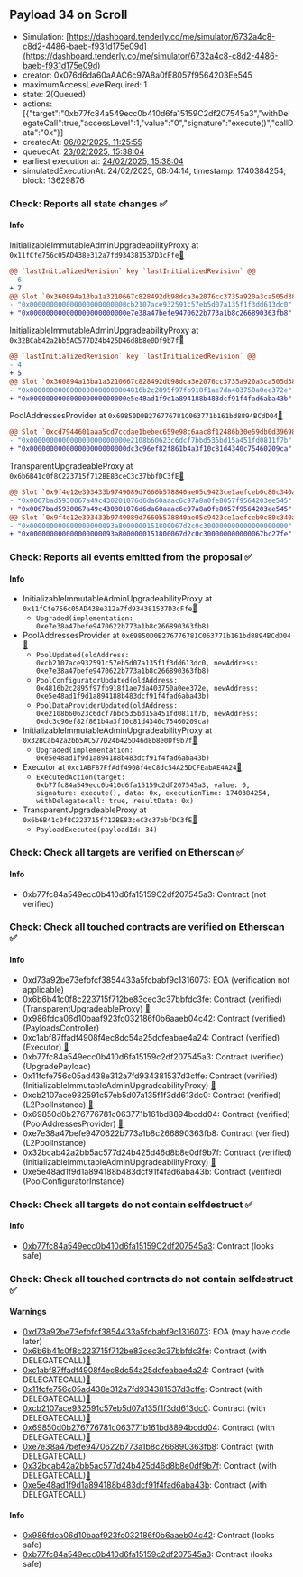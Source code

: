 ## Payload 34 on Scroll

- Simulation: [https://dashboard.tenderly.co/me/simulator/6732a4c8-c8d2-4486-baeb-f931d175e09d](https://dashboard.tenderly.co/me/simulator/6732a4c8-c8d2-4486-baeb-f931d175e09d)
- creator: 0x076d6da60aAAC6c97A8a0fE8057f9564203Ee545
- maximumAccessLevelRequired: 1
- state: 2(Queued)
- actions: [{"target":"0xb77fc84a549ecc0b410d6fa15159C2df207545a3","withDelegateCall":true,"accessLevel":1,"value":"0","signature":"execute()","callData":"0x"}]
- createdAt: [06/02/2025, 11:25:55](https://scrollscan.com/tx/0xa551ebd76891644bcfe4a1c8c2c51dd2fe578c8b1ffa8eade90f167264e20c50)
- queuedAt: [23/02/2025, 15:38:04](https://scrollscan.com/tx/0x9095048c3a956c88b92dc96c46f5c4a858f630b22e454a58198f055acf48e246)
- earliest execution at: [24/02/2025, 15:38:04](https://www.epochconverter.com/countdown?q=1740411484)
- simulatedExecutionAt: 24/02/2025, 08:04:14, timestamp: 1740384254, block: 13629876
### Check: Reports all state changes :white_check_mark:

#### Info


InitializableImmutableAdminUpgradeabilityProxy at `0x11fCfe756c05AD438e312a7fd934381537D3cFfe`[:ghost:](https://github.com/bgd-labs/aave-address-book "AaveV3Scroll.POOL")
```diff
@@ `lastInitializedRevision` key `lastInitializedRevision` @@
- 6
+ 7
@@ Slot `0x360894a13ba1a3210667c828492db98dca3e2076cc3735a920a3ca505d382bbc` @@
- "0x000000000000000000000000cb2107ace932591c57eb5d07a135f1f3dd613dc0"
+ "0x000000000000000000000000e7e38a47befe9470622b773a1b8c266890363fb8"
```

InitializableImmutableAdminUpgradeabilityProxy at `0x32BCab42a2bb5AC577D24b425D46d8b8e0Df9b7f`[:ghost:](https://github.com/bgd-labs/aave-address-book "AaveV3Scroll.POOL_CONFIGURATOR")
```diff
@@ `lastInitializedRevision` key `lastInitializedRevision` @@
- 4
+ 5
@@ Slot `0x360894a13ba1a3210667c828492db98dca3e2076cc3735a920a3ca505d382bbc` @@
- "0x0000000000000000000000004816b2c2895f97fb918f1ae7da403750a0ee372e"
+ "0x000000000000000000000000e5e48ad1f9d1a894188b483dcf91f4fad6aba43b"
```

PoolAddressesProvider at `0x69850D0B276776781C063771b161bd8894BCdD04`[:ghost:](https://github.com/bgd-labs/aave-address-book "AaveV3Scroll.POOL_ADDRESSES_PROVIDER")
```diff
@@ Slot `0xcd7944601aaa5cd7ccdae1bebec659e98c6aac8f12486b30e59db0d39698051f` @@
- "0x000000000000000000000000e2108b60623c6dcf7bbd535bd15a451fd0811f7b"
+ "0x000000000000000000000000dc3c96ef82f861b4a3f10c81d4340c75460209ca"
```

TransparentUpgradeableProxy at `0x6b6B41c0f8C223715f712BE83ceC3c37bbfDC3fE`[:ghost:](https://github.com/bgd-labs/aave-address-book "GovernanceV3Scroll.PAYLOADS_CONTROLLER")
```diff
@@ Slot `0x9f4e12e393433b9749089d7660b578840ae05c9423ce1aefceb0c80c340a21c6` @@
- "0x0067bad5930067a49c430201076d6da60aaac6c97a8a0fe8057f9564203ee545"
+ "0x0067bad5930067a49c430301076d6da60aaac6c97a8a0fe8057f9564203ee545"
@@ Slot `0x9f4e12e393433b9749089d7660b578840ae05c9423ce1aefceb0c80c340a21c7` @@
- "0x000000000000000000093a8000000151800067d2c0c300000000000000000000"
+ "0x000000000000000000093a8000000151800067d2c0c300000000000067bc27fe"
```


### Check: Reports all events emitted from the proposal :white_check_mark:

#### Info

- InitializableImmutableAdminUpgradeabilityProxy at `0x11fCfe756c05AD438e312a7fd934381537D3cFfe`[:ghost:](https://github.com/bgd-labs/aave-address-book "AaveV3Scroll.POOL")
  - `Upgraded(implementation: 0xe7e38a47befe9470622b773a1b8c266890363fb8)`
- PoolAddressesProvider at `0x69850D0B276776781C063771b161bd8894BCdD04`[:ghost:](https://github.com/bgd-labs/aave-address-book "AaveV3Scroll.POOL_ADDRESSES_PROVIDER")
  - `PoolUpdated(oldAddress: 0xcb2107ace932591c57eb5d07a135f1f3dd613dc0, newAddress: 0xe7e38a47befe9470622b773a1b8c266890363fb8)`
  - `PoolConfiguratorUpdated(oldAddress: 0x4816b2c2895f97fb918f1ae7da403750a0ee372e, newAddress: 0xe5e48ad1f9d1a894188b483dcf91f4fad6aba43b)`
  - `PoolDataProviderUpdated(oldAddress: 0xe2108b60623c6dcf7bbd535bd15a451fd0811f7b, newAddress: 0xdc3c96ef82f861b4a3f10c81d4340c75460209ca)`
- InitializableImmutableAdminUpgradeabilityProxy at `0x32BCab42a2bb5AC577D24b425D46d8b8e0Df9b7f`[:ghost:](https://github.com/bgd-labs/aave-address-book "AaveV3Scroll.POOL_CONFIGURATOR")
  - `Upgraded(implementation: 0xe5e48ad1f9d1a894188b483dcf91f4fad6aba43b)`
- Executor at `0xc1ABF87FfAdf4908f4eC8dc54A25DCFEabAE4A24`[:ghost:](https://github.com/bgd-labs/aave-address-book "AaveV3Scroll.ACL_ADMIN, GovernanceV3Scroll.EXECUTOR_LVL_1")
  - `ExecutedAction(target: 0xb77fc84a549ecc0b410d6fa15159c2df207545a3, value: 0, signature: execute(), data: 0x, executionTime: 1740384254, withDelegatecall: true, resultData: 0x)`
- TransparentUpgradeableProxy at `0x6b6B41c0f8C223715f712BE83ceC3c37bbfDC3fE`[:ghost:](https://github.com/bgd-labs/aave-address-book "GovernanceV3Scroll.PAYLOADS_CONTROLLER")
  - `PayloadExecuted(payloadId: 34)`

### Check: Check all targets are verified on Etherscan :white_check_mark:

#### Info

- 0xb77fc84a549ecc0b410d6fa15159C2df207545a3: Contract (not verified) 

### Check: Check all touched contracts are verified on Etherscan :white_check_mark:

#### Info

- 0xd73a92be73efbfcf3854433a5fcbabf9c1316073: EOA (verification not applicable)
- 0x6b6b41c0f8c223715f712be83cec3c37bbfdc3fe: Contract (verified) (TransparentUpgradeableProxy) [:ghost:](https://github.com/bgd-labs/aave-address-book "GovernanceV3Scroll.PAYLOADS_CONTROLLER")
- 0x986fdca06d10baaf923fc032186f0b6aaeb04c42: Contract (verified) (PayloadsController) 
- 0xc1abf87ffadf4908f4ec8dc54a25dcfeabae4a24: Contract (verified) (Executor) [:ghost:](https://github.com/bgd-labs/aave-address-book "AaveV3Scroll.ACL_ADMIN, GovernanceV3Scroll.EXECUTOR_LVL_1")
- 0xb77fc84a549ecc0b410d6fa15159c2df207545a3: Contract (verified) (UpgradePayload) 
- 0x11fcfe756c05ad438e312a7fd934381537d3cffe: Contract (verified) (InitializableImmutableAdminUpgradeabilityProxy) [:ghost:](https://github.com/bgd-labs/aave-address-book "AaveV3Scroll.POOL")
- 0xcb2107ace932591c57eb5d07a135f1f3dd613dc0: Contract (verified) (L2PoolInstance) [:ghost:](https://github.com/bgd-labs/aave-address-book "AaveV3Scroll.POOL_IMPL")
- 0x69850d0b276776781c063771b161bd8894bcdd04: Contract (verified) (PoolAddressesProvider) [:ghost:](https://github.com/bgd-labs/aave-address-book "AaveV3Scroll.POOL_ADDRESSES_PROVIDER")
- 0xe7e38a47befe9470622b773a1b8c266890363fb8: Contract (verified) (L2PoolInstance) 
- 0x32bcab42a2bb5ac577d24b425d46d8b8e0df9b7f: Contract (verified) (InitializableImmutableAdminUpgradeabilityProxy) [:ghost:](https://github.com/bgd-labs/aave-address-book "AaveV3Scroll.POOL_CONFIGURATOR")
- 0xe5e48ad1f9d1a894188b483dcf91f4fad6aba43b: Contract (verified) (PoolConfiguratorInstance) 

### Check: Check all targets do not contain selfdestruct :white_check_mark:

#### Info

- [0xb77fc84a549ecc0b410d6fa15159C2df207545a3](https://scrollscan.com/address/0xb77fc84a549ecc0b410d6fa15159C2df207545a3): Contract (looks safe)

### Check: Check all touched contracts do not contain selfdestruct :white_check_mark:

#### Warnings

- [0xd73a92be73efbfcf3854433a5fcbabf9c1316073](https://scrollscan.com/address/0xd73a92be73efbfcf3854433a5fcbabf9c1316073): EOA (may have code later)
- [0x6b6b41c0f8c223715f712be83cec3c37bbfdc3fe](https://scrollscan.com/address/0x6b6b41c0f8c223715f712be83cec3c37bbfdc3fe): Contract (with DELEGATECALL)[:ghost:](https://github.com/bgd-labs/aave-address-book "GovernanceV3Scroll.PAYLOADS_CONTROLLER")
- [0xc1abf87ffadf4908f4ec8dc54a25dcfeabae4a24](https://scrollscan.com/address/0xc1abf87ffadf4908f4ec8dc54a25dcfeabae4a24): Contract (with DELEGATECALL)[:ghost:](https://github.com/bgd-labs/aave-address-book "AaveV3Scroll.ACL_ADMIN, GovernanceV3Scroll.EXECUTOR_LVL_1")
- [0x11fcfe756c05ad438e312a7fd934381537d3cffe](https://scrollscan.com/address/0x11fcfe756c05ad438e312a7fd934381537d3cffe): Contract (with DELEGATECALL)[:ghost:](https://github.com/bgd-labs/aave-address-book "AaveV3Scroll.POOL")
- [0xcb2107ace932591c57eb5d07a135f1f3dd613dc0](https://scrollscan.com/address/0xcb2107ace932591c57eb5d07a135f1f3dd613dc0): Contract (with DELEGATECALL)[:ghost:](https://github.com/bgd-labs/aave-address-book "AaveV3Scroll.POOL_IMPL")
- [0x69850d0b276776781c063771b161bd8894bcdd04](https://scrollscan.com/address/0x69850d0b276776781c063771b161bd8894bcdd04): Contract (with DELEGATECALL)[:ghost:](https://github.com/bgd-labs/aave-address-book "AaveV3Scroll.POOL_ADDRESSES_PROVIDER")
- [0xe7e38a47befe9470622b773a1b8c266890363fb8](https://scrollscan.com/address/0xe7e38a47befe9470622b773a1b8c266890363fb8): Contract (with DELEGATECALL)
- [0x32bcab42a2bb5ac577d24b425d46d8b8e0df9b7f](https://scrollscan.com/address/0x32bcab42a2bb5ac577d24b425d46d8b8e0df9b7f): Contract (with DELEGATECALL)[:ghost:](https://github.com/bgd-labs/aave-address-book "AaveV3Scroll.POOL_CONFIGURATOR")
- [0xe5e48ad1f9d1a894188b483dcf91f4fad6aba43b](https://scrollscan.com/address/0xe5e48ad1f9d1a894188b483dcf91f4fad6aba43b): Contract (with DELEGATECALL)

#### Info

- [0x986fdca06d10baaf923fc032186f0b6aaeb04c42](https://scrollscan.com/address/0x986fdca06d10baaf923fc032186f0b6aaeb04c42): Contract (looks safe)
- [0xb77fc84a549ecc0b410d6fa15159c2df207545a3](https://scrollscan.com/address/0xb77fc84a549ecc0b410d6fa15159c2df207545a3): Contract (looks safe)

